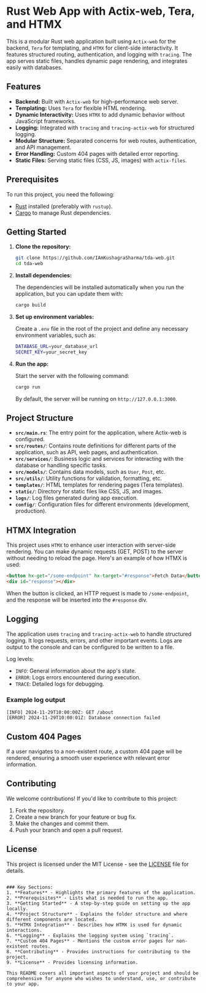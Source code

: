 # Rust Web App with Actix-web, Tera, and HTMX

This is a modular Rust web application built using `Actix-web` for the backend, `Tera` for templating, and `HTMX` for client-side interactivity. It features structured routing, authentication, and logging with `tracing`. The app serves static files, handles dynamic page rendering, and integrates easily with databases.

## Features

- **Backend:** Built with `Actix-web` for high-performance web server.
- **Templating:** Uses `Tera` for flexible HTML rendering.
- **Dynamic Interactivity:** Uses `HTMX` to add dynamic behavior without JavaScript frameworks.
- **Logging:** Integrated with `tracing` and `tracing-actix-web` for structured logging.
- **Modular Structure:** Separated concerns for web routes, authentication, and API management.
- **Error Handling:** Custom 404 pages with detailed error reporting.
- **Static Files:** Serving static files (CSS, JS, images) with `actix-files`.

## Prerequisites

To run this project, you need the following:

- [Rust](https://www.rust-lang.org/learn/get-started) installed (preferably with `rustup`).
- [Cargo](https://doc.rust-lang.org/cargo/) to manage Rust dependencies.

## Getting Started

1. **Clone the repository:**

   ```bash
   git clone https://github.com/IAmKushagraSharma/tda-web.git
   cd tda-web
   ```

2. **Install dependencies:**

   The dependencies will be installed automatically when you run the application, but you can update them with:

   ```bash
   cargo build
   ```

3. **Set up environment variables:**

   Create a `.env` file in the root of the project and define any necessary environment variables, such as:

   ```bash
   DATABASE_URL=your_database_url
   SECRET_KEY=your_secret_key
   ```

4. **Run the app:**

   Start the server with the following command:

   ```bash
   cargo run
   ```

   By default, the server will be running on `http://127.0.0.1:3000`.

## Project Structure

- **`src/main.rs`**: The entry point for the application, where Actix-web is configured.
- **`src/routes/`**: Contains route definitions for different parts of the application, such as API, web pages, and authentication.
- **`src/services/`**: Business logic and services for interacting with the database or handling specific tasks.
- **`src/models/`**: Contains data models, such as `User`, `Post`, etc.
- **`src/utils/`**: Utility functions for validation, formatting, etc.
- **`templates/`**: HTML templates for rendering pages (Tera templates).
- **`static/`**: Directory for static files like CSS, JS, and images.
- **`logs/`**: Log files generated during app execution.
- **`config/`**: Configuration files for different environments (development, production).

## HTMX Integration

This project uses `HTMX` to enhance user interaction with server-side rendering. You can make dynamic requests (GET, POST) to the server without needing to reload the page. Here's an example of how HTMX is used:

```html
<button hx-get="/some-endpoint" hx-target="#response">Fetch Data</button>
<div id="response"></div>
```

When the button is clicked, an HTTP request is made to `/some-endpoint`, and the response will be inserted into the `#response` div.

## Logging

The application uses `tracing` and `tracing-actix-web` to handle structured logging. It logs requests, errors, and other important events. Logs are output to the console and can be configured to be written to a file.

Log levels:

- `INFO`: General information about the app's state.
- `ERROR`: Logs errors encountered during execution.
- `TRACE`: Detailed logs for debugging.

### Example log output

```
[INFO] 2024-11-29T10:00:00Z: GET /about
[ERROR] 2024-11-29T10:00:01Z: Database connection failed
```

## Custom 404 Pages

If a user navigates to a non-existent route, a custom 404 page will be rendered, ensuring a smooth user experience with relevant error information.

## Contributing

We welcome contributions! If you'd like to contribute to this project:

1. Fork the repository.
2. Create a new branch for your feature or bug fix.
3. Make the changes and commit them.
4. Push your branch and open a pull request.

## License

This project is licensed under the MIT License - see the [LICENSE](LICENSE) file for details.

```

### Key Sections:
1. **Features** - Highlights the primary features of the application.
2. **Prerequisites** - Lists what is needed to run the app.
3. **Getting Started** - A step-by-step guide on setting up the app locally.
4. **Project Structure** - Explains the folder structure and where different components are located.
5. **HTMX Integration** - Describes how HTMX is used for dynamic interactions.
6. **Logging** - Explains the logging system using `tracing`.
7. **Custom 404 Pages** - Mentions the custom error pages for non-existent routes.
8. **Contributing** - Provides instructions for contributing to the project.
9. **License** - Provides licensing information.

This README covers all important aspects of your project and should be comprehensive for anyone who wishes to understand, use, or contribute to your app.
```
